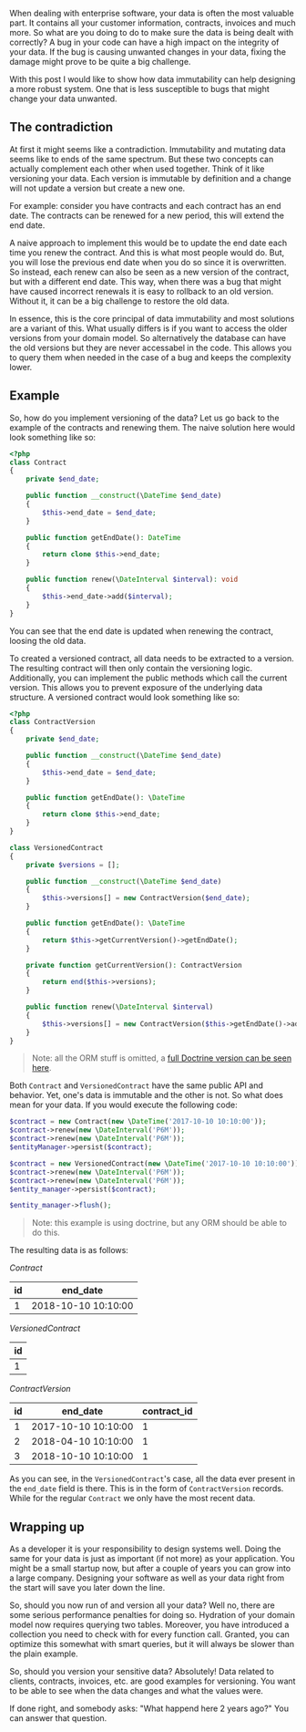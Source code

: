 [//]: # (TITLE: Immutability of Data)
[//]: # (TAGS: entities, data, data-integrity)
[doctrine-example]: https://github.com/yannickl88/blog-articles/tree/master/src/immutability-of-data/Entity

When dealing with enterprise software, your data is often the most valuable part. It contains all your customer information, contracts, invoices and much more. So what are you doing to do to make sure the data is being dealt with correctly? A bug in your code can have a high impact on the integrity of your data. If the bug is causing unwanted changes in your data, fixing the damage might prove to be quite a big challenge.

With this post I would like to show how data immutability can help designing a more robust system. One that is less susceptible to bugs that might change your data unwanted.

## The contradiction
At first it might seems like a contradiction. Immutability and mutating data seems like to ends of the same spectrum. But these two concepts can actually complement each other when used together. Think of it like versioning your data. Each version is immutable by definition and a change will not update a version but create a new one.

For example: consider you have contracts and each contract has an end date. The contracts can be renewed for a new period, this will extend the end date. 

A naive approach to implement this would be to update the end date each time you renew the contract. And this is what most people would do. But, you will lose the previous end date when you do so since it is overwritten. So instead, each renew can also be seen as a new version of the contract, but with a different end date. This way, when there was a bug that might have caused incorrect renewals it is easy to rollback to an old version. Without it, it can be a big challenge to restore the old data.

In essence, this is the core principal of data immutability and most solutions are a variant of this. What usually differs is if you want to access the older versions from your domain model. So alternatively the database can have the old versions but they are never accessabel in the code. This allows you to query them when needed in the case of a bug and keeps the complexity lower.

## Example

So, how do you implement versioning of the data? Let us go back to the example of the contracts and renewing them. The naive solution here would look something like so:

```php
<?php
class Contract
{
    private $end_date;

    public function __construct(\DateTime $end_date)
    {
        $this->end_date = $end_date;
    }

    public function getEndDate(): DateTime
    {
        return clone $this->end_date;
    }

    public function renew(\DateInterval $interval): void
    {
        $this->end_date->add($interval);
    }
}
```
You can see that the end date is updated when renewing the contract, loosing the old data. 

To created a versioned contract, all data needs to be extracted to a version. The resulting contract will then only contain the versioning logic. Additionally, you can implement the public methods which call the current version. This allows you to prevent exposure of the underlying data structure. A versioned contract would look something like so:
```php
<?php
class ContractVersion
{
    private $end_date;

    public function __construct(\DateTime $end_date)
    {
        $this->end_date = $end_date;
    }

    public function getEndDate(): \DateTime
    {
        return clone $this->end_date;
    }
}

class VersionedContract
{
    private $versions = [];

    public function __construct(\DateTime $end_date)
    {
        $this->versions[] = new ContractVersion($end_date);
    }

    public function getEndDate(): \DateTime
    {
        return $this->getCurrentVersion()->getEndDate();
    }

    private function getCurrentVersion(): ContractVersion
    {
        return end($this->versions);
    }

    public function renew(\DateInterval $interval)
    {
        $this->versions[] = new ContractVersion($this->getEndDate()->add($interval));
    }
}
```
> Note: all the ORM stuff is omitted, a [full Doctrine version can be seen here][doctrine-example].

Both `Contract` and `VersionedContract` have the same public API and behavior. Yet, one's data is immutable and the other is not. So what does mean for your data. If you would execute the following code:

```php
$contract = new Contract(new \DateTime('2017-10-10 10:10:00'));
$contract->renew(new \DateInterval('P6M'));
$contract->renew(new \DateInterval('P6M'));
$entityManager->persist($contract);

$contract = new VersionedContract(new \DateTime('2017-10-10 10:10:00'));
$contract->renew(new \DateInterval('P6M'));
$contract->renew(new \DateInterval('P6M'));
$entity_manager->persist($contract);

$entity_manager->flush();
```
> Note: this example is using doctrine, but any ORM should be able to do this.

The resulting data is as follows:

*Contract*

| id | end_date            |
|----|---------------------|
| 1  | 2018-10-10 10:10:00 |

*VersionedContract*

| id |
|----|
| 1  |

*ContractVersion*

| id | end_date            | contract_id |
|----|---------------------|-------------|
| 1  | 2017-10-10 10:10:00 | 1           |
| 2  | 2018-04-10 10:10:00 | 1           |
| 3  | 2018-10-10 10:10:00 | 1           |

As you can see, in the `VersionedContract`'s case, all the data ever present in the `end_date` field is there. This is in the form of `ContractVersion` records. While for the regular `Contract` we only have the most recent data.

## Wrapping up
As a developer it is your responsibility to design systems well. Doing the same for your data is just as important (if not more) as your application. You might be a small startup now, but after a couple of years you can grow into a large company. Designing your software as well as your data right from the start will save you later down the line.

So, should you now run of and version all your data? Well no, there are some serious performance penalties for doing so. Hydration of your domain model now requires querying two tables. Moreover, you have introduced a collection you need to check with for every function call. Granted, you can optimize this somewhat with smart queries, but it will always be slower than the plain example.

So, should you version your sensitive data? Absolutely! Data related to clients, contracts, invoices, etc. are good examples for versioning. You want to be able to see when the data changes and what the values were. 

If done right, and somebody asks: "What happend here 2 years ago?" You can answer that question.
